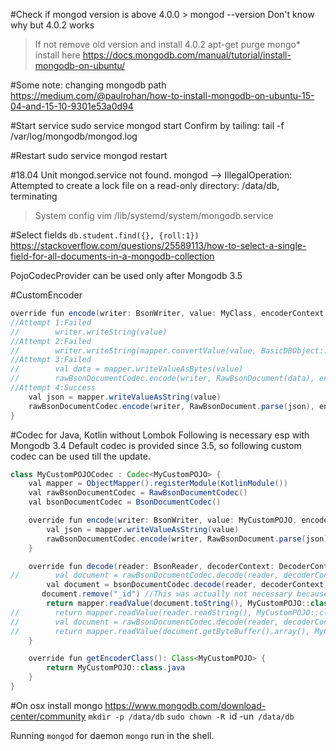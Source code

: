 #Check if mongod version is above 4.0.0
	> mongod --version
	Don't know why but 4.0.2 works
>If not remove old version and install 4.0.2
	apt-get purge mongo*
	install here https://docs.mongodb.com/manual/tutorial/install-mongodb-on-ubuntu/
	

#Some note: changing mongodb path
https://medium.com/@paulrohan/how-to-install-mongodb-on-ubuntu-15-04-and-15-10-9301e53a0d94

#Start service
sudo service mongod start
Confirm by tailing: 
tail -f /var/log/mongodb/mongod.log

#Restart
sudo service mongod restart

#18.04 Unit mongod.service not found.
mongod -->  IllegalOperation: Attempted to create a lock file on a read-only directory: /data/db, terminating

> System config
vim /lib/systemd/system/mongodb.service


#Select fields
`db.student.find({}, {roll:1})`
https://stackoverflow.com/questions/25589113/how-to-select-a-single-field-for-all-documents-in-a-mongodb-collection

PojoCodecProvider can be used only after Mongodb 3.5

#CustomEncoder
```java
override fun encode(writer: BsonWriter, value: MyClass, encoderContext: EncoderContext) {
//Attempt 1:Failed
//        writer.writeString(value)
//Attempt 2:Failed
//        writer.writeString(mapper.convertValue(value, BasicDBObject::class.java).toString())
//Attempt 3:Failed
//        val data = mapper.writeValueAsBytes(value)
//        rawBsonDocumentCodec.encode(writer, RawBsonDocument(data), encoderContext)
//Attempt 4:Success
    val json = mapper.writeValueAsString(value)
    rawBsonDocumentCodec.encode(writer, RawBsonDocument.parse(json), encoderContext)
}
```

#Codec for Java, Kotlin without Lombok
Following is necessary esp with Mongodb 3.4
Default codec is provided since 3.5, so following custom codec can be used till the update.

```java
class MyCustomPOJOCodec : Codec<MyCustomPOJO> {
    val mapper = ObjectMapper().registerModule(KotlinModule())
    val rawBsonDocumentCodec = RawBsonDocumentCodec()
    val bsonDocumentCodec = BsonDocumentCodec()

    override fun encode(writer: BsonWriter, value: MyCustomPOJO, encoderContext: EncoderContext) {
        val json = mapper.writeValueAsString(value)
        rawBsonDocumentCodec.encode(writer, RawBsonDocument.parse(json), encoderContext)
    }

    override fun decode(reader: BsonReader, decoderContext: DecoderContext): MyCustomPOJO {
//        val document = rawBsonDocumentCodec.decode(reader, decoderContext)
        val document = bsonDocumentCodec.decode(reader, decoderContext)
       document.remove("_id") //This was actually not necessary because _id can be custom String.
        return mapper.readValue(document.toString(), MyCustomPOJO::class.java)
//        return mapper.readValue(reader.readString(), MyCustomPOJO::class.java)
//        val document = rawBsonDocumentCodec.decode(reader, decoderContext)
//        return mapper.readValue(document.getByteBuffer().array(), MyCustomPOJO::class.java)
    }

    override fun getEncoderClass(): Class<MyCustomPOJO> {
        return MyCustomPOJO::class.java
    }
}
```


#On osx
install mongo https://www.mongodb.com/download-center/community
`mkdir -p /data/db`
`sudo chown -R `id -un` /data/db`

Running
`mongod` for daemon
`mongo` run in the shell.


